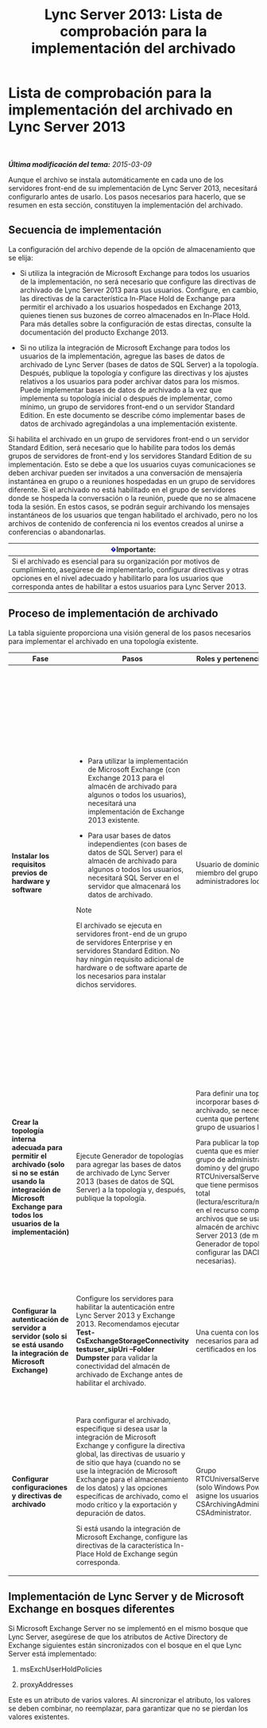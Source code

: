 ﻿---
title: 'Lync Server 2013: Lista de comprobación para la implementación del archivado'
TOCTitle: Lista de comprobación para la implementación del archivado
ms:assetid: 7479734d-be01-40d9-ad82-320a09d19d04
ms:mtpsurl: https://technet.microsoft.com/es-es/library/JJ205009(v=OCS.15)
ms:contentKeyID: 48275695
ms.date: 01/07/2017
mtps_version: v=OCS.15
ms.translationtype: HT
---

# Lista de comprobación para la implementación del archivado en Lync Server 2013

 

_**Última modificación del tema:** 2015-03-09_

Aunque el archivo se instala automáticamente en cada uno de los servidores front-end de su implementación de Lync Server 2013, necesitará configurarlo antes de usarlo. Los pasos necesarios para hacerlo, que se resumen en esta sección, constituyen la implementación del archivado.

## Secuencia de implementación

La configuración del archivo depende de la opción de almacenamiento que se elija:

  - Si utiliza la integración de Microsoft Exchange para todos los usuarios de la implementación, no será necesario que configure las directivas de archivado de Lync Server 2013 para sus usuarios. Configure, en cambio, las directivas de la característica In-Place Hold de Exchange para permitir el archivado a los usuarios hospedados en Exchange 2013, quienes tienen sus buzones de correo almacenados en In-Place Hold. Para más detalles sobre la configuración de estas directas, consulte la documentación del producto Exchange 2013.

  - Si no utiliza la integración de Microsoft Exchange para todos los usuarios de la implementación, agregue las bases de datos de archivado de Lync Server (bases de datos de SQL Server) a la topología. Después, publique la topología y configure las directivas y los ajustes relativos a los usuarios para poder archivar datos para los mismos. Puede implementar bases de datos de archivado a la vez que implementa su topología inicial o después de implementar, como mínimo, un grupo de servidores front-end o un servidor Standard Edition. En este documento se describe cómo implementar bases de datos de archivado agregándolas a una implementación existente.

Si habilita el archivado en un grupo de servidores front-end o un servidor Standard Edition, será necesario que lo habilite para todos los demás grupos de servidores de front-end y los servidores Standard Edition de su implementación. Esto se debe a que los usuarios cuyas comunicaciones se deben archivar pueden ser invitados a una conversación de mensajería instantánea en grupo o a reuniones hospedadas en un grupo de servidores diferente. Si el archivado no está habilitado en el grupo de servidores donde se hospeda la conversación o la reunión, puede que no se almacene toda la sesión. En estos casos, se podrán seguir archivando los mensajes instantáneos de los usuarios que tengan habilitado el archivado, pero no los archivos de contenido de conferencia ni los eventos creados al unirse a conferencias o abandonarlas.

<table>
<thead>
<tr class="header">
<th><img src="images/Gg425917.important(OCS.15).gif" title="important" alt="important" />Importante:</th>
</tr>
</thead>
<tbody>
<tr class="odd">
<td>Si el archivado es esencial para su organización por motivos de cumplimiento, asegúrese de implementarlo, configurar directivas y otras opciones en el nivel adecuado y habilitarlo para los usuarios que corresponda antes de habilitar a estos usuarios para Lync Server 2013.</td>
</tr>
</tbody>
</table>


## Proceso de implementación de archivado

La tabla siguiente proporciona una visión general de los pasos necesarios para implementar el archivado en una topología existente.


<table>
<colgroup>
<col style="width: 25%" />
<col style="width: 25%" />
<col style="width: 25%" />
<col style="width: 25%" />
</colgroup>
<thead>
<tr class="header">
<th>Fase</th>
<th>Pasos</th>
<th>Roles y pertenencias a grupos</th>
<th>Documentación</th>
</tr>
</thead>
<tbody>
<tr class="odd">
<td><p><strong>Instalar los requisitos previos de hardware y software</strong></p></td>
<td><ul>
<li><p>Para utilizar la implementación de Microsoft Exchange (con Exchange 2013 para el almacén de archivado para algunos o todos los usuarios), necesitará una implementación de Exchange 2013 existente.</p></li>
<li><p>Para usar bases de datos independientes (con bases de datos de SQL Server) para el almacén de archivado para algunos o todos los usuarios, necesitará SQL Server en el servidor que almacenará los datos de archivado.</p></li>
</ul>
<div class="alert">

> [!NOTE]
> El archivado se ejecuta en servidores front-end de un grupo de servidores Enterprise y en servidores Standard Edition. No hay ningún requisito adicional de hardware o de software aparte de los necesarios para instalar dichos servidores.


</div></td>
<td><p>Usuario de dominio que es miembro del grupo de administradores locales.</p></td>
<td><p><a href="lync-server-2013-supported-hardware.md">Hardware admitido en Lync Server 2013</a> en la documentación de compatibilidad.</p>
<p><a href="lync-server-2013-server-software-and-infrastructure-support.md">Software de servidor y compatibilidad con la infraestructura en Lync Server 2013</a> en la documentación de compatibilidad.</p>
<p><a href="lync-server-2013-technical-requirements-for-archiving.md">Requisitos técnicos para archivado en Lync Server 2013</a> en la documentación de planeación</p>
<p><a href="lync-server-2013-setting-up-systems-and-infrastructure-for-archiving.md">Configurar sistemas e infraestructura de archivado en Lync Server 2013</a> en la documentación de implementación.</p>
<p><a href="lync-server-2013-exchange-and-sharepoint-integration-support.md">Compatibilidad de la integración Exchange Server y SharePoint en Lync Server 2013</a> en la documentación de compatibilidad.</p></td>
</tr>
<tr class="even">
<td><p><strong>Crear la topología interna adecuada para permitir el archivado (solo si no se están usando la integración de Microsoft Exchange para todos los usuarios de la implementación)</strong></p></td>
<td><p>Ejecute Generador de topologías para agregar las bases de datos de archivado de Lync Server 2013 (bases de datos de SQL Server) a la topología y, después, publique la topología.</p></td>
<td><p>Para definir una topología para incorporar bases de datos de archivado, se necesita una cuenta que pertenezca al grupo de usuarios locales.</p>
<p>Para publicar la topología, una cuenta que es miembro del grupo de administradores de domino y del grupo RTCUniversalServerAdmins, que tiene permisos de control total (lectura/escritura/modificación) en el recurso compartido de archivos que se usará para el almacén de archivos de Lync Server 2013 (de modo que el Generador de topologías pueda configurar las DACL necesarias).</p></td>
<td><p><a href="lync-server-2013-adding-archiving-databases-to-an-existing-lync-server-2013-deployment.md">Adición de bases de datos de archivado a una implementación existente de Lync Server 2013</a> en la documentación de implementación.</p></td>
</tr>
<tr class="odd">
<td><p><strong>Configurar la autenticación de servidor a servidor (solo si se está usando la integración de Microsoft Exchange)</strong></p></td>
<td><p>Configure los servidores para habilitar la autenticación entre Lync Server 2013 y Exchange 2013. Recomendamos ejecutar <strong>Test-CsExchangeStorageConnectivity testuser_sipUri –Folder Dumpster</strong> para validar la conectividad del almacén de archivado de Exchange antes de habilitar el archivado.</p></td>
<td><p>Una cuenta con los permisos necesarios para administrar certificados en los servidores.</p></td>
<td><p><a href="lync-server-2013-managing-server-to-server-authentication-oauth-and-partner-applications.md">Administración de la autenticación servidor a servidor (Oauth) y las aplicaciones de socio en Lync Server 2013</a> en la documentación sobre implementación u operaciones.</p></td>
</tr>
<tr class="even">
<td><p><strong>Configurar configuraciones y directivas de archivado</strong></p></td>
<td><p>Para configurar el archivado, especifique si desea usar la integración de Microsoft Exchange y configure la directiva global, las directivas de usuario y de sitio que haya (cuando no se use la integración de Microsoft Exchange para el almacenamiento de los datos) y las opciones específicas de archivado, como el modo crítico y la exportación y depuración de datos.</p>
<p>Si está usando la integración de Microsoft Exchange, configure las directivas de la característica In-Place Hold de Exchange según corresponda.</p></td>
<td><p>Grupo RTCUniversalServerAdmins (solo Windows PowerShell) o asigne los usuarios al rol CSArchivingAdministrator o CSAdministrator.</p></td>
<td><p><a href="lync-server-2013-configuring-support-for-archiving.md">Configurar compatibilidad con archivado en Lync Server 2013</a> en la documentación de implementación.</p>
<p>Documentación del producto Exchange (si se está usando la integración de Microsoft Exchange).</p></td>
</tr>
</tbody>
</table>


## Implementación de Lync Server y de Microsoft Exchange en bosques diferentes

Si Microsoft Exchange Server no se implementó en el mismo bosque que Lync Server, asegúrese de que los atributos de Active Directory de Exchange siguientes están sincronizados con el bosque en el que Lync Server está implementado:

1.  msExchUserHoldPolicies

2.  proxyAddresses

Este es un atributo de varios valores. Al sincronizar el atributo, los valores se deben combinar, no reemplazar, para garantizar que no se pierdan los valores existentes.

